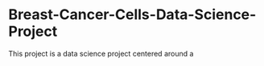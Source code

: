 # Breast-Cancer-Cells-Data-Science-Project
This project is a data science project centered around a 
